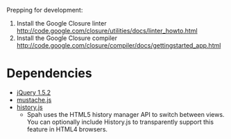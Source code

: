 Prepping for development:

1. Install the Google Closure linter http://code.google.com/closure/utilities/docs/linter_howto.html
2. Install the Google Closure compiler http://code.google.com/closure/compiler/docs/gettingstarted_app.html

Dependencies
============

* [jQuery 1.5.2](http://ajax.googleapis.com/ajax/libs/jquery/1.5.2/jquery.min.js)
* [mustache.js](http://mustache.github.com)
* [history.js](https://github.com/fortes/history.js)
  * Spah uses the HTML5 history manager API to switch between views. You can optionally include History.js to transparently support this feature in HTML4 browsers.